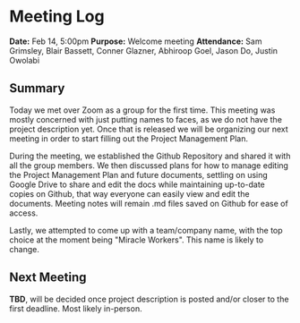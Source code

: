 # Meeting Log
**Date:** Feb 14, 5:00pm
**Purpose:** Welcome meeting
**Attendance:** Sam Grimsley, Blair Bassett, Conner Glazner, Abhiroop Goel, Jason Do, Justin Owolabi

## Summary
Today we met over Zoom as a group for the first time. This meeting was mostly concerned with just putting names to faces,
as we do not have the project description yet. Once that is released we will be organizing our next meeting in
order to start filling out the Project Management Plan.

During the meeting, we established the Github Repository and shared it with all the group members. We then
discussed plans for how to manage editing the Project Management Plan and future documents, settling on using Google
Drive to share and edit the docs while maintaining up-to-date copies on Github, that way everyone can easily view and
edit the documents. Meeting notes will remain .md files saved on Github for ease of access.

Lastly, we attempted to come up with a team/company name, with the top choice at the moment being "Miracle Workers". 
This name is likely to change.

## Next Meeting
**TBD**, will be decided once project description is posted and/or closer to the first deadline. Most likely in-person.
